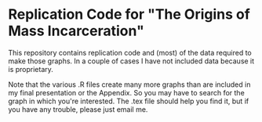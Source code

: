 # Replication Code for "The Origins of Mass Incarceration"

This repository contains replication code and (most) of the data required to make those graphs. In a couple of cases I have not included data because it is proprietary. 

Note that the various .R files create many more graphs than are included in my final presentation or the Appendix. So you may have to search for the graph in which you're interested. The .tex file should help you find it, but if you have any trouble, please just email me. 
